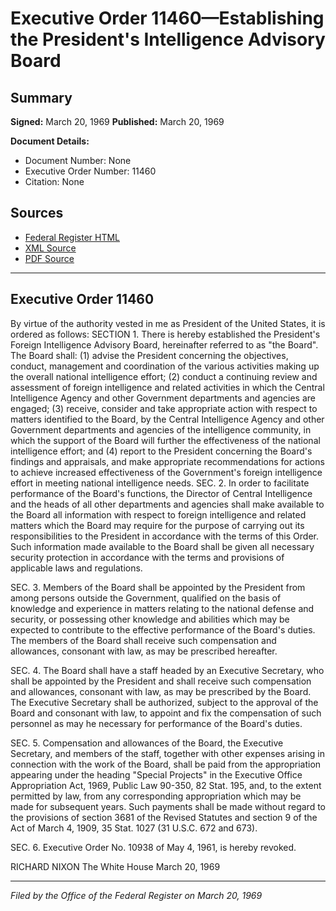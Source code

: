 # Executive Order 11460—Establishing the President's Intelligence Advisory Board

## Summary

**Signed:** March 20, 1969
**Published:** March 20, 1969

**Document Details:**
- Document Number: None
- Executive Order Number: 11460
- Citation: None

## Sources
- [Federal Register HTML](https://www.presidency.ucsb.edu/documents/executive-order-11460-establishing-the-presidents-intelligence-advisory-board)
- [XML Source](None)
- [PDF Source](None)

---

## Executive Order 11460

By virtue of the authority vested in me as President of the United States, it is ordered as follows:
SECTION 1. There is hereby established the President's Foreign Intelligence Advisory Board, hereinafter referred to as "the Board". The Board shall:
    (1) advise the President concerning the objectives, conduct, management and coordination of the various activities making up the overall national intelligence effort;
    (2) conduct a continuing review and assessment of foreign intelligence and related activities in which the Central Intelligence Agency and other Government departments and agencies are engaged;
    (3) receive, consider and take appropriate action with respect to matters identified to the Board, by the Central Intelligence Agency and other Government departments and agencies of the intelligence community, in which the support of the Board will further the effectiveness of the national intelligence effort; and
    (4) report to the President concerning the Board's findings and appraisals, and make appropriate recommendations for actions to achieve increased effectiveness of the Government's foreign intelligence effort in meeting national intelligence needs.
SEC. 2. In order to facilitate performance of the Board's functions, the Director of Central Intelligence and the heads of all other departments and agencies shall make available to the Board all information with respect to foreign intelligence and related matters which the Board may require for the purpose of carrying out its responsibilities to the President in accordance with the terms of this Order. Such information made available to the Board shall be given all necessary security protection in accordance with the terms and provisions of applicable laws and regulations.

SEC. 3. Members of the Board shall be appointed by the President from among persons outside the Government, qualified on the basis of knowledge and experience in matters relating to the national defense and security, or possessing other knowledge and abilities which may be expected to contribute to the effective performance of the Board's duties. The members of the Board shall receive such compensation and allowances, consonant with law, as may be prescribed hereafter.

SEC. 4. The Board shall have a staff headed by an Executive Secretary, who shall be appointed by the President and shall receive such compensation and allowances, consonant with law, as may be prescribed by the Board. The Executive Secretary shall be authorized, subject to the approval of the Board and consonant with law, to appoint and fix the compensation of such personnel as may he necessary for performance of the Board's duties.

SEC. 5. Compensation and allowances of the Board, the Executive Secretary, and members of the staff, together with other expenses arising in connection with the work of the Board, shall be paid from the appropriation appearing under the heading "Special Projects" in the Executive Office Appropriation Act, 1969, Public Law 90-350, 82 Stat. 195, and, to the extent permitted by law, from any corresponding appropriation which may be made for subsequent years. Such payments shall be made without regard to the provisions of section 3681 of the Revised Statutes and section 9 of the Act of March 4, 1909, 35 Stat. 1027 (31 U.S.C. 672 and 673).

SEC. 6. Executive Order No. 10938 of May 4, 1961, is hereby revoked.

RICHARD NIXON
The White House
March 20, 1969

---

*Filed by the Office of the Federal Register on March 20, 1969*
